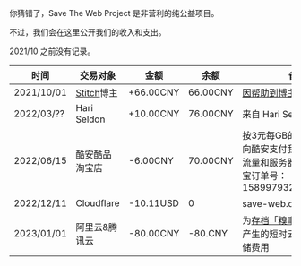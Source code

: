 你猜错了，Save The Web Project 是非营利的纯公益项目。

不过，我们会在这里公开我们的收入和支出。

2021/10 之前没有记录。

| 时间 | 交易对象 | 金额 | 余额 | 备注 |
| --- | ----- | --- | ---- | --- |
| 2021/10/01 | [Stitch](http://stitch.cn/)博主 | +66.00CNY | 66.00CNY | [因帮助到博主而得到其红包](https://t.me/saveweb/22) |
| 2022/03/?? | Hari Seldon | +10.00CNY | 76.00CNY | 来自 Hari Seldon 的赞助 |
| 2022/06/15 | 酷安酷品淘宝店 | -6.00CNY | 70.00CNY | 按3元每GB的存档数据增量向酷安支付我们存档造成的流量和服务器处理开支。淘宝订单号：1589979325341368999 |
| 2022/12/11 | Cloudflare  | -10.11USD | 0 | save-web.org 域名费用 |
| 2023/01/01 | 阿里云&腾讯云 | -80.00CNY | -80.CNY | 为[存档「糗事百科」](https://github.com/saveweb/qiushibaike-archive)使用而产生的短时云服务器和云存储费用 |
